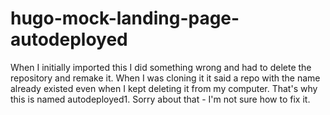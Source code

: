 # hugo-mock-landing-page-autodeployed

When I initially imported this I did something wrong and had to delete the repository and remake it. When I was cloning it it said a repo with the name already existed even when I kept deleting it from my computer. That's why this is named autodeployed1. Sorry about that - I'm not sure how to fix it.